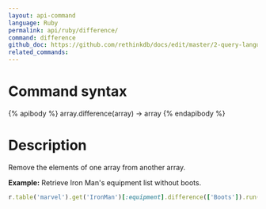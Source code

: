 ```yaml
---
layout: api-command 
language: Ruby
permalink: api/ruby/difference/
command: difference 
github_doc: https://github.com/rethinkdb/docs/edit/master/2-query-language/api/ruby/document-manipulation/difference.md
related_commands:
---
```


# Command syntax #

{% apibody %}
array.difference(array) &rarr; array
{% endapibody %}

# Description #

Remove the elements of one array from another array.

__Example:__ Retrieve Iron Man's equipment list without boots.

```rb
r.table('marvel').get('IronMan')[:equipment].difference(['Boots']).run(conn)
```


